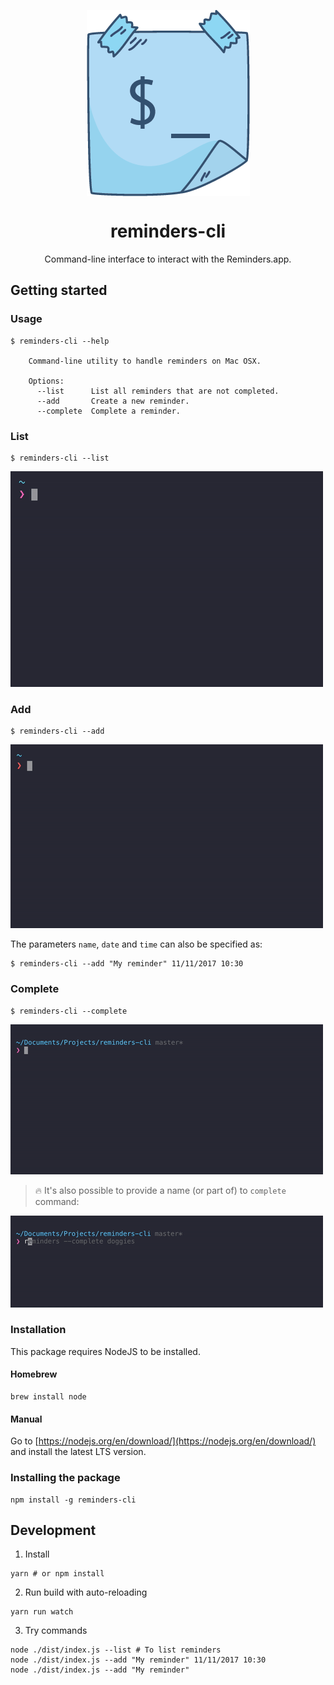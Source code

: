 <p align="center"> 
<img align="center" src="media/logo.gif" alt="reminders-cli" title="reminders-cli" />
</p>

<h1 align="center">reminders-cli</h1>
<p align="center">
  Command-line interface to interact with the Reminders.app.
</p>

## Getting started

### Usage

```console
$ reminders-cli --help

    Command-line utility to handle reminders on Mac OSX.

    Options:
      --list      List all reminders that are not completed.
      --add       Create a new reminder.
      --complete  Complete a reminder.
```

### List

```console
$ reminders-cli --list
```

![List command](media/list_command.gif "List command")

### Add

```console
$ reminders-cli --add
```

![Add command](media/add_command.gif "Add command")

The parameters `name`, `date` and `time` can also be specified as:

```console
$ reminders-cli --add "My reminder" 11/11/2017 10:30
```

### Complete

```console
$ reminders-cli --complete
```

![Complete command](media/complete_command.gif "Complete command")

> 🔥 It's also possible to provide a name (or part of) to `complete` command:

![Complete command](media/complete_with_arg_command.gif "Complete command")

### Installation

This package requires NodeJS to be installed.

#### Homebrew
```console
brew install node
```

#### Manual
Go to [https://nodejs.org/en/download/](https://nodejs.org/en/download/) and install the latest LTS version.

### Installing the package
```console
npm install -g reminders-cli
```

## Development

1. Install
```console
yarn # or npm install
```

2. Run build with auto-reloading
```console
yarn run watch
```

3. Try commands
```console
node ./dist/index.js --list # To list reminders
node ./dist/index.js --add "My reminder" 11/11/2017 10:30
node ./dist/index.js --add "My reminder"
```
